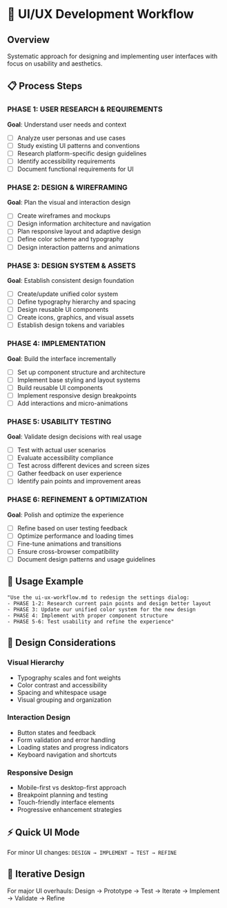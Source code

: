 # 🎨 UI/UX Development Workflow

## Overview  
Systematic approach for designing and implementing user interfaces with focus on usability and aesthetics.

## 📋 Process Steps

### PHASE 1: USER RESEARCH & REQUIREMENTS
**Goal**: Understand user needs and context
- [ ] Analyze user personas and use cases
- [ ] Study existing UI patterns and conventions
- [ ] Research platform-specific design guidelines
- [ ] Identify accessibility requirements
- [ ] Document functional requirements for UI

### PHASE 2: DESIGN & WIREFRAMING
**Goal**: Plan the visual and interaction design
- [ ] Create wireframes and mockups
- [ ] Design information architecture and navigation
- [ ] Plan responsive layout and adaptive design
- [ ] Define color scheme and typography
- [ ] Design interaction patterns and animations

### PHASE 3: DESIGN SYSTEM & ASSETS
**Goal**: Establish consistent design foundation
- [ ] Create/update unified color system
- [ ] Define typography hierarchy and spacing
- [ ] Design reusable UI components
- [ ] Create icons, graphics, and visual assets
- [ ] Establish design tokens and variables

### PHASE 4: IMPLEMENTATION
**Goal**: Build the interface incrementally
- [ ] Set up component structure and architecture
- [ ] Implement base styling and layout systems
- [ ] Build reusable UI components
- [ ] Implement responsive design breakpoints
- [ ] Add interactions and micro-animations

### PHASE 5: USABILITY TESTING
**Goal**: Validate design decisions with real usage
- [ ] Test with actual user scenarios
- [ ] Evaluate accessibility compliance
- [ ] Test across different devices and screen sizes
- [ ] Gather feedback on user experience
- [ ] Identify pain points and improvement areas

### PHASE 6: REFINEMENT & OPTIMIZATION
**Goal**: Polish and optimize the experience
- [ ] Refine based on user testing feedback
- [ ] Optimize performance and loading times
- [ ] Fine-tune animations and transitions
- [ ] Ensure cross-browser compatibility
- [ ] Document design patterns and usage guidelines

## 🎯 Usage Example

```
"Use the ui-ux-workflow.md to redesign the settings dialog:
- PHASE 1-2: Research current pain points and design better layout
- PHASE 3: Update our unified color system for the new design
- PHASE 4: Implement with proper component structure
- PHASE 5-6: Test usability and refine the experience"
```

## 🎨 Design Considerations

### Visual Hierarchy
- Typography scales and font weights
- Color contrast and accessibility
- Spacing and whitespace usage
- Visual grouping and organization

### Interaction Design
- Button states and feedback
- Form validation and error handling
- Loading states and progress indicators
- Keyboard navigation and shortcuts

### Responsive Design
- Mobile-first vs desktop-first approach
- Breakpoint planning and testing
- Touch-friendly interface elements
- Progressive enhancement strategies

## ⚡ Quick UI Mode
For minor UI changes: `DESIGN → IMPLEMENT → TEST → REFINE`

## 🔄 Iterative Design
For major UI overhauls: Design → Prototype → Test → Iterate → Implement → Validate → Refine